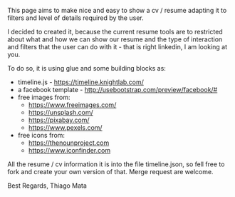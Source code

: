 This page aims to make nice and easy to show a cv / resume adapting it to filters and level of details required by the user.

I decided to created it, because the current resume tools are to restricted about what and how we can show our resume and the type of interaction and filters that the user can do with it - that is right linkedin, I am looking at you.

To do so, it is using glue and some building blocks as:

* timeline.js - https://timeline.knightlab.com/
* a facebook template - http://usebootstrap.com/preview/facebook/#
* free images from:
  - https://www.freeimages.com/
  - https://unsplash.com/
  - https://pixabay.com/
  - https://www.pexels.com/
* free icons from:
  - https://thenounproject.com
  - https://www.iconfinder.com

All the resume / cv information it is into the file timeline.json, so fell free to fork and create your own version of that. Merge request are welcome.

Best Regards,
Thiago Mata
